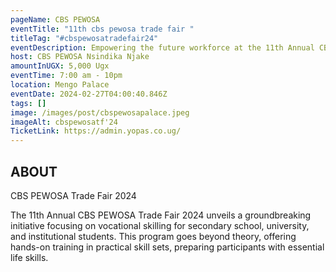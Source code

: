 ```yaml
---
pageName: CBS PEWOSA
eventTitle: "11th cbs pewosa trade fair "
titleTag: "#cbspewosatradefair24"
eventDescription: Empowering the future workforce at the 11th Annual CBS PEWOSA Trade Fair 2024.
host: CBS PEWOSA Nsindika Njake
amountInUGX: 5,000 Ugx
eventTime: 7:00 am - 10pm
location: Mengo Palace
eventDate: 2024-02-27T04:00:40.846Z
tags: []
image: /images/post/cbspewosapalace.jpeg
imageAlt: cbspewosatf'24
TicketLink: https://admin.yopas.co.ug/
---
```

## ABOUT

C﻿BS PEWOSA Trade Fair 2024

The 11th Annual CBS PEWOSA Trade Fair 2024 unveils a groundbreaking initiative focusing on vocational skilling for secondary school, university, and institutional students. This program goes beyond theory, offering hands-on training in practical skill sets, preparing participants with essential life skills. 